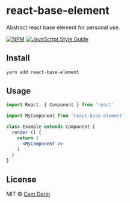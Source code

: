 # react-base-element
Abstract react base element for personal use. 
> 

[![NPM](https://img.shields.io/npm/v/react-base-element.svg)](https://www.npmjs.com/package/react-base-element) [![JavaScript Style Guide](https://img.shields.io/badge/code_style-standard-brightgreen.svg)](https://standardjs.com)

## Install

```bash
yarn add react-base-element
```

## Usage

```jsx
import React, { Component } from 'react'

import MyComponent from 'react-base-element'

class Example extends Component {
  render () {
    return (
      <MyComponent />
    )
  }
}
```

## License

MIT © [Cem Derin](https://github.com/cemderin)
